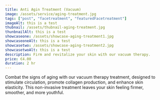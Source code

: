 ```yaml
---
title: Anti Agin Treatment (Vacuum)
image: /assets/service/aging-treatment.jpg
tags: ["post", "facetreatment", "featuredFacetreatment"]
imageAlt: this is a test
thubnail: /assets/thubnail-aging-treatment.jpg
thunbnailAlt: this is a test
showcaseone: /assets/showcase-aging-treatment1.jpg
showcaseoneAlt: this is a test
showcasetwo: /assets/showcase-aging-treatment2.jpg
showcasetwoAlt: this is a test
description: Firm and revitalize your skin with our vacuum therapy.
price: €4.00
duration: 2 hr
---
```

Combat the signs of aging with our vacuum therapy treatment, designed to stimulate circulation, promote collagen production, and enhance skin elasticity. This non-invasive treatment leaves your skin feeling firmer, smoother, and more youthful.


